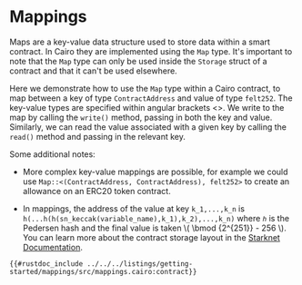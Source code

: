 # Mappings

Maps are a key-value data structure used to store data within a smart contract. In Cairo they are implemented using the `Map` type. It's important to note that the `Map` type can only be used inside the `Storage` struct of a contract and that it can't be used elsewhere.

Here we demonstrate how to use the `Map` type within a Cairo contract, to map between a key of type `ContractAddress` and value of type `felt252`. The key-value types are specified within angular brackets <>. We write to the map by calling the `write()` method, passing in both the key and value. Similarly, we can read the value associated with a given key by calling the `read()` method and passing in the relevant key.

Some additional notes:

- More complex key-value mappings are possible, for example we could use `Map::<(ContractAddress, ContractAddress), felt252>` to create an allowance on an ERC20 token contract.

- In mappings, the address of the value at key `k_1,...,k_n` is `h(...h(h(sn_keccak(variable_name),k_1),k_2),...,k_n)` where `ℎ` is the Pedersen hash and the final value is taken \\( \bmod {2^{251}} - 256 \\). You can learn more about the contract storage layout in the [Starknet Documentation](https://docs.starknet.io/documentation/architecture_and_concepts/Smart_Contracts/contract-storage/#storage_variables).

```cairo
{{#rustdoc_include ../../../listings/getting-started/mappings/src/mappings.cairo:contract}}
```
